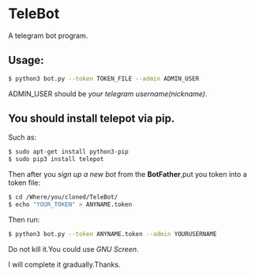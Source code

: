 # TeleBot
A telegram bot program.

## Usage:

````bash
$ python3 bot.py --token TOKEN_FILE --admin ADMIN_USER
````

ADMIN\_USER should be *your telegram username(nickname)*.

## You should install telepot via pip.

Such as:
````bash
$ sudo apt-get install python3-pip
$ sudo pip3 install telepot
````

Then after you *sign up a new bot* from the **BotFather**,put you token into a token file:

````bash
$ cd /Where/you/cloned/TeleBot/
$ echo "YOUR_TOKEN" > ANYNAME.token
````

Then run:

````bash
$ python3 bot.py --token ANYNAME.token --admin YOURUSERNAME
````

Do not kill it.You could use *GNU Screen*.

I will complete it gradually.Thanks.
